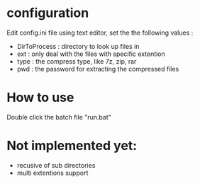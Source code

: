 # configuration
Edit config.ini file using text editor,  set the the following values :
* DirToProcess : directory to look up files in
* ext : only deal with the files with specific extention
* type : the compress type, like 7z, zip, rar
* pwd : the password for extracting the compressed files

# How to use
Double click the batch file "run.bat"

# Not implemented yet: 
* recusive of sub directories
* multi extentions support
